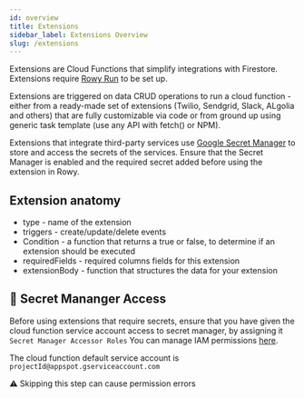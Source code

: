 ```yaml
---
id: overview
title: Extensions
sidebar_label: Extensions Overview
slug: /extensions
---
```


Extensions are Cloud Functions that simplify integrations with Firestore.
Extensions require [Rowy Run](https://docs.rowy.io/rowy-run) to be set up.

Extensions are triggered on data CRUD operations to run a cloud function - either from a ready-made set of extensions (Twilio, Sendgrid, Slack, ALgolia and others) that are fully customizable via code or from ground up using generic task template (use any API with fetch() or NPM).

Extensions that integrate third-party services use
[Google Secret Manager](https://cloud.google.com/secret-manager) to store and
access the secrets of the services. Ensure that the Secret Manager is enabled
and the required secret added before using the extension in Rowy.

## Extension anatomy

- type - name of the extension
- triggers - create/update/delete events
- Condition - a function that returns a true or false, to determine if an extension should be executed
- requiredFields - required columns fields for this extension
- extensionBody - function that structures the data for your extension


## 🚨 Secret Mananger Access
Before using extensions that require secrets, ensure that you have given the cloud function service account access to secret manager, by assigning it `Secret Manager Accessor Roles`
You can manage IAM permissions [here](https://console.cloud.google.com/iam-admin/iam).

The cloud function default service account is `projectId@appspot.gserviceaccount.com`

⚠️ Skipping this step can cause permission errors
